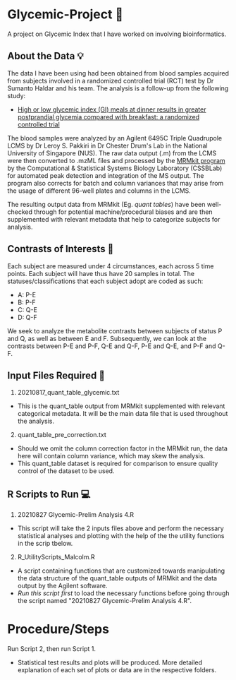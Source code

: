 # Glycemic-Project 🍚
A project on Glycemic Index that I have worked on involving bioinformatics.

## About the Data 💡
The data I have been using had been obtained from blood samples acquired from subjects involved in a randomized controlled trial (RCT) test by Dr Sumanto Haldar and his team. The analysis is a follow-up from the following study:
- [High or low glycemic index (GI) meals at dinner results in greater postprandial glycemia compared with breakfast: a randomized controlled trial](https://www.ncbi.nlm.nih.gov/pmc/articles/PMC7202752/)

The blood samples were analyzed by an Agilent 6495C Triple Quadrupole LCMS by Dr Leroy S. Pakkiri in Dr Chester Drum's Lab in the National University of Singapore (NUS). The raw data output (.m) from the LCMS were then converted to .mzML files and processed by the [MRMkit program](https://github.com/cssblab/MRMkit) by the 
Computational & Statistical Systems Biology Laboratory (CSSBLab) for automated peak detection and integration of the MS output. The program also corrects for batch and column variances that may arise from the usage of different 96-well plates and columns in the LCMS.

The resulting output data from MRMkit (Eg. _quant tables_) have been well-checked through for potential machine/procedural biases and are then supplemented with relevant metadata that help to categorize subjects for analysis.

## Contrasts of Interests 🔄
Each subject are measured under 4 circumstances, each across 5 time points. Each subject will have thus have 20 samples in total. The statuses/classifications that each subject adopt are coded as such:
- A: P-E
- B: P-F
- C: Q-E
- D: Q-F

We seek to analyze the metabolite contrasts between subjects of status P and Q, as well as between E and F. Subsequently, we can look at the contrasts between P-E and P-F, Q-E and Q-F, P-E and Q-E, and P-F and Q-F.

## Input Files Required 📁
1. 20210817_quant_table_glycemic.txt
  - This is the quant_table output from MRMkit supplemented with relevant categorical metadata. It will be the main data file that is used throughout the analysis.
2. quant_table_pre_correction.txt
  - Should we omit the column correction factor in the MRMkit run, the data here will contain column variance, which may skew the analysis.
  - This quant_table dataset is required for comparison to ensure quality control of the dataset to be used.

## R Scripts to Run 💻
1. 20210827 Glycemic-Prelim Analysis 4.R
  - This script will take the 2 inputs files above and perform the necessary statistical analyses and plotting with the help of the the utility functions in the scrip tbelow.
2. R_UtilityScripts_Malcolm.R
  - A script containing functions that are customized towards manipulating the data structure of the quant_table outputs of MRMkit and the data output by the Agilent software.
  - *Run this script first* to load the necessary functions before going through the script named "20210827 Glycemic-Prelim Analysis 4.R".

# Procedure/Steps
Run Script 2, then run Script 1.
- Statistical test results and plots will be produced. More detailed explanation of each set of plots or data are in the respective folders.
